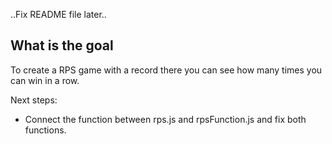 
..Fix README file later..

## What is the goal
To create a RPS game with a record there you can see how many times you can win in a row.

Next steps:

- Connect the function between rps.js and rpsFunction.js and fix both functions. 